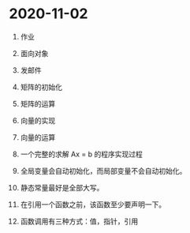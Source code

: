 

# 2020-11-02

1. 作业 
1. 面向对象
1. 发邮件
1. 矩阵的初始化
1. 矩阵的运算
1. 向量的实现
1. 向量的运算
1. 一个完整的求解 Ax = b 的程序实现过程


1. 全局变量会自动初始化，而局部变量不会自动初始化。
1. 静态常量最好是全部大写。
1. 在引用一个函数之前，该函数至少要声明一下。
1. 函数调用有三种方式：值，指针，引用
